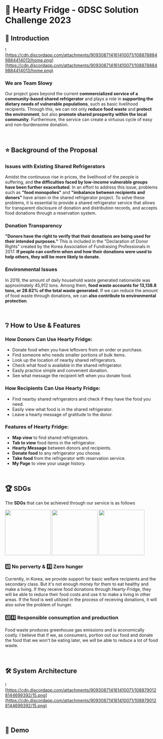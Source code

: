 # 🧡 Hearty Fridge - GDSC Solution Challenge 2023

## 💁 Introduction

![https://cdn.discordapp.com/attachments/909308714161410071/1088788849884414013/home.png](https://cdn.discordapp.com/attachments/909308714161410071/1088788849884414013/home.png)

### We are Team Slowy

 Our project goes beyond the current **commercialized service of a community-based shared refrigerator** and plays a role in **supporting the dietary needs of vulnerable populations**, such as basic livelihood recipients. Through this, we can not only **reduce food waste** and **protect the environment**, but also **promote shared prosperity within the local community**. Furthermore, the service can create a virtuous cycle of easy and non-burdensome donation.

<br>

## ⭐ Background of the Proposal

### Issues with **Existing Shared Refrigerators**

 Amidst the continuous rise in prices, the livelihood of the people is suffering, and **the difficulties faced by low-income vulnerable groups have been further exacerbated**. In an effort to address this issue, problems such as **"food monopolies"** and **"imbalance between recipients and donors"** have arisen in the shared refrigerator project. To solve these problems, it is essential to provide a shared refrigerator service that allows for transparent disclosure of donation and distribution records, and accepts food donations through a reservation system.

### **Donation Transparency**

**"Donors have the right to verify that their donations are being used for their intended purposes."** This is included in the "Declaration of Donor Rights" created by the Korea Association of Fundraising Professionals in 2017. **If people can confirm when and how their donations were used to help others, they will be more likely to donate.**

### **Environmental Issues**

In 2019, the amount of daily household waste generated nationwide was approximately 45,912 tons. Among them, **food waste accounts for 13,138.8 tons, or 28.62% of the total waste generated.** If we can reduce the amount of food waste through donations, we can **also contribute to environmental protection**.

<br>

## ❔ How to Use & Features

### **How Donors Can Use Hearty Fridge:**

- Donate food when you have leftovers from an order or purchase.
- Find someone who needs smaller portions of bulk items.
- Look up the location of nearby shared refrigerators.
- Check what food is available in the shared refrigerator.
- Easily practice simple and convenient donation.
- See what message the recipient left when you donate food.

### **How Recipients Can Use Hearty Fridge:**

- Find nearby shared refrigerators and check if they have the food you need.
- Easily view what food is in the shared refrigerator.
- Leave a hearty message of gratitude to the donor.

### **Features of Hearty Fridge:**

- **Map view** to find shared refrigerators.
- **Tab to view** food items in the refrigerator.
- **Hearty Message** between donors and recipients.
- **Donate food** to any refrigerator you choose.
- **Take food** from the refrigerator with reservation service.
- **My Page** to view your usage history.

<br>

## 🏆 SDGs

The **SDGs** that can be achieved through our service is as follows

<span>
<img src="https://cdn.discordapp.com/attachments/909308714161410071/1088789299673186334/NoPoverty.png" width="150px;"/>
</span>
<span>
<img src="https://user-images.githubusercontent.com/49095587/228215919-6454a730-681e-43a4-ae4c-b0c9fcfddbc7.png" width="150px;"/>
</span>
<span>
<img src="https://cdn.discordapp.com/attachments/909308714161410071/1088789300088406096/Responsible.png" width="150px;"/>
</span>



### 1️⃣ **No perverty &** 2️⃣ **Zero hunger**

 Currently, in Korea, we provide support for basic welfare recipients and the secondary class. But it's not enough money for them to eat healthy and make a living. If they receive food donations through Hearty-Fridge, they will be able to reduce their food costs and use it to make a living in other areas. If the food is well utilized in the process of receiving donations, it will also solve the problem of hunger.

### 1️⃣2️⃣ **Responsible consumption and production**

 Food waste produces greenhouse gas emissions and is economically costly. I believe that if we, as consumers, portion out our food and donate the food that we won't be eating later, we will be able to reduce a lot of food waste.


<br>


## 🛠 System Architecture

![https://cdn.discordapp.com/attachments/909308714161410071/1088790128144699392/15.png](https://cdn.discordapp.com/attachments/909308714161410071/1088790128144699392/15.png)


<br>

## 🎥 Demo


